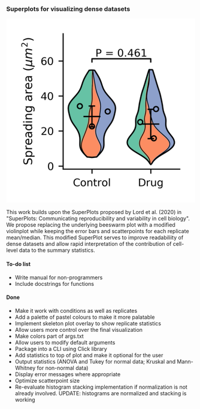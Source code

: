 ### Superplots for visualizing dense datasets ###

![Current exemplary superplot](Violin_SuperPlot_v0-8.png "Violin SuperPlot example")

This work builds upon the SuperPlots proposed by Lord et al. (2020) in "SuperPlots: Communicating reproducibility and variability in cell biology". We propose replacing the underlying beeswarm plot with a modified violinplot while keeping the error bars and scatterpoints for each replicate mean/median. This modified SuperPlot serves to improve readabiliity of dense datasets and allow rapid interpretation of the contribution of cell-level data to the summary statistics.

#### To-do list ####
* Write manual for non-programmers
* Include docstrings for functions

#### Done ####
* Make it work with conditions as well as replicates
* Add a palette of pastel colours to make it more palatable
* Implement skeleton plot overlay to show replicate statistics
* Allow users more control over the final visualization
* Make colors part of args.txt
* Allow users to modify default arguments
* Package into a CLI using Click library
* Add statistics to top of plot and make it optional for the user
* Output statistics (ANOVA and Tukey for normal data; Kruskal and Mann-Whitney for non-normal data)
* Display error messages where appropriate
* Optimize scatterpoint size
* Re-evaluate histogram stacking implementation if normalization is not already involved. UPDATE: histograms are normalized and stacking is working
